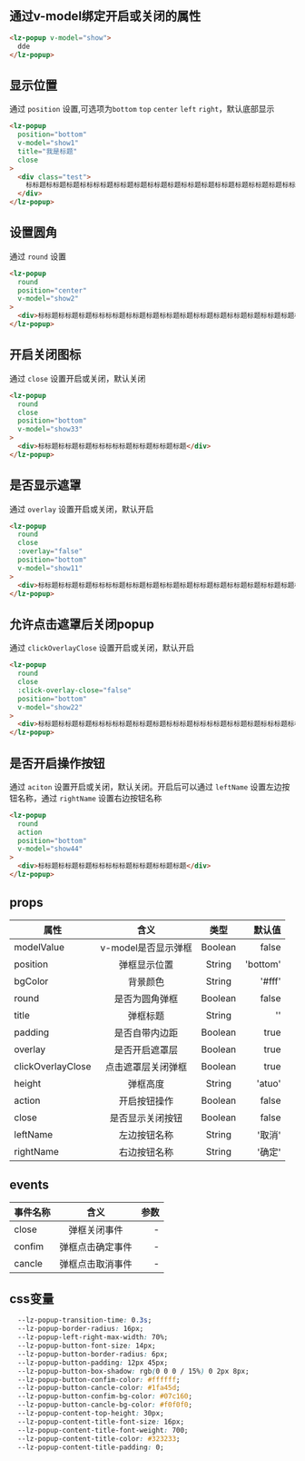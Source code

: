 <script setup>
import useCompStore from '../store/copname.js'
import { onMounted } from 'vue'
const compStore =useCompStore()

onMounted(()=>{
  compStore.updateName('popup')
})

</script>

## 通过v-model绑定开启或关闭的属性

```html
<lz-popup v-model="show">
  dde
</lz-popup>
```

## 显示位置

通过 `position` 设置,可选项为`bottom` `top` `center` `left` `right`，默认底部显示

```html
<lz-popup
  position="bottom"
  v-model="show1"
  title="我是标题"
  close
>
  <div class="test">
    标标题标标题标题标标标标题标标题标题标标题标题标标题标题标标题标题标标题标题标标题标题标标题标题标题标标题标标题标题标标题标题标标题标题标标标标题标标题标题标标标标题标标题标题标标题标题标标题标题标标题标题标标题标题标标题标题标标题标题标题标标题标标题标题标标题
  </div>
</lz-popup>
```

## 设置圆角

通过 `round` 设置

```html
<lz-popup
  round
  position="center"
  v-model="show2"
>
  <div>标标题标标题标题标标标标题标标题标题标标题标题标标题标题标标题标题标标题标题标标题标题标标题标题标题标标题标标题标题标标题标题标标题标题标标题标题标标题标题标标题标题标标题标题标题题标题标标题标题标标题标题标标题标题标标题标题标标题标题标题</div>
</lz-popup>
```

## 开启关闭图标

通过 `close` 设置开启或关闭，默认关闭

```html
<lz-popup
  round
  close
  position="bottom"
  v-model="show33"
>
  <div>标标题标标题标题标标标标标题标标题标标题标题</div>
</lz-popup>
```

## 是否显示遮罩

通过 `overlay` 设置开启或关闭，默认开启

```html
<lz-popup
  round
  close
  :overlay="false"
  position="bottom"
  v-model="show11"
>
  <div>标标题标标题标题标标标标题标标题标题标标题标题标标题标题标标题标题标标题标题标标题标题标标题标题标题标标题标标题标题标标题标题标标题标题标标题标题标标题标题标标题标题标标题标题标题题标题标标题标题标标题标题标标题标题标标题标题标标题标题标题</div>
</lz-popup>
```

## 允许点击遮罩后关闭popup

通过 `clickOverlayClose` 设置开启或关闭，默认开启

```html
<lz-popup
  round
  close
  :click-overlay-close="false"
  position="bottom"
  v-model="show22"
>
  <div>标标题标标题标题标标标标标题标标题标题标标标题标标标标题标标题标题标标标题标标题标题标标标标题标题标标题标题标标题标题标标题标题标标题标题标标题标题标标题标题标标题标题标题</div>
</lz-popup>
```

## 是否开启操作按钮

通过 `aciton` 设置开启或关闭，默认关闭。开启后可以通过 `leftName` 设置左边按钮名称，通过 `rightName` 设置右边按钮名称

```html
<lz-popup
  round
  action
  position="bottom"
  v-model="show44"
>
  <div>标标题标标题标题标标标标标题标标题标标题标题</div>
</lz-popup>
```

## props

| 属性              |        含义         |  类型   |   默认值 |
| ----------------- | :-----------------: | :-----: | -------: |
| modelValue        | v-model是否显示弹框 | Boolean |    false |
| position          |    弹框显示位置     | String  | 'bottom' |
| bgColor           |      背景颜色       | String  |   '#fff' |
| round             |   是否为圆角弹框    | Boolean |    false |
| title             |      弹框标题       | String  |       '' |
| padding           |   是否自带内边距    | Boolean |     true |
| overlay           |   是否开启遮罩层    | Boolean |     true |
| clickOverlayClose | 点击遮罩层关闭弹框  | Boolean |     true |
| height            |      弹框高度       | String  |   'atuo' |
| action            |    开启按钮操作     | Boolean |    false |
| close             |  是否显示关闭按钮   | Boolean |    false |
| leftName          |    左边按钮名称     | String  |   '取消' |
| rightName         |    右边按钮名称     | String  |   '确定' |

## events

| 事件名称 |       含义       | 参数 |
| -------- | :--------------: | ---: |
| close    |   弹框关闭事件   |    - |
| confim   | 弹框点击确定事件 |    - |
| cancle   | 弹框点击取消事件 |    - |

## css变量

```css
  --lz-popup-transition-time: 0.3s;
  --lz-popup-border-radius: 16px;
  --lz-popup-left-right-max-width: 70%;
  --lz-popup-button-font-size: 14px;
  --lz-popup-button-border-radius: 6px;
  --lz-popup-button-padding: 12px 45px;
  --lz-popup-button-box-shadow: rgb(0 0 0 / 15%) 0 2px 8px;
  --lz-popup-button-confim-color: #ffffff;
  --lz-popup-button-cancle-color: #1fa45d;
  --lz-popup-button-confim-bg-color: #07c160;
  --lz-popup-button-cancle-bg-color: #f0f0f0;
  --lz-popup-content-top-height: 30px;
  --lz-popup-content-title-font-size: 16px;
  --lz-popup-content-title-font-weight: 700;
  --lz-popup-content-title-color: #323233;
  --lz-popup-content-title-padding: 0;
```

